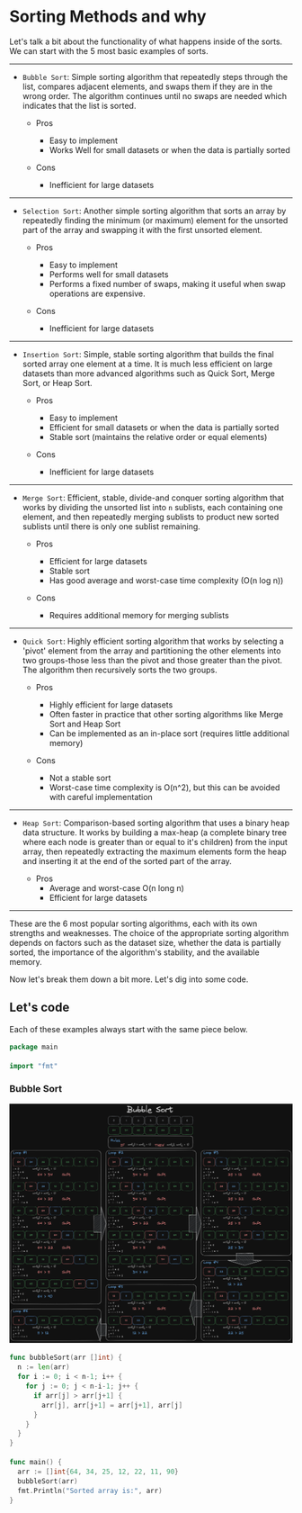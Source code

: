 # Sorting Methods and why

Let's talk a bit about the functionality of what happens inside of the
sorts. We can start with the 5 most basic examples of sorts.

---

* `Bubble Sort`: Simple sorting algorithm that repeatedly steps through
  the list, compares adjacent elements, and swaps them if they are in
  the wrong order. The algorithm continues until no swaps are needed
  which indicates that the list is sorted.

  - Pros
    * Easy to implement
    * Works Well for small datasets or when the data is partially sorted

  - Cons
    * Inefficient for large datasets

---

* `Selection Sort`: Another simple sorting algorithm that sorts an array
  by repeatedly finding the minimum (or maximum) element for the
  unsorted part of the array and swapping it with the first unsorted
  element.

  - Pros
    * Easy to implement
    * Performs well for small datasets
    * Performs a fixed number of swaps, making it useful when swap
      operations are expensive.

  - Cons
    * Inefficient for large datasets

---

* `Insertion Sort`: Simple, stable sorting algorithm that builds the
  final sorted array one element at a time. It is much less efficient on
  large datasets than more advanced algorithms such as Quick Sort, Merge
  Sort, or Heap Sort.

  - Pros
    * Easy to implement
    * Efficient for small datasets or when the data is partially sorted
    * Stable sort (maintains the relative order or equal elements)

  - Cons
    * Inefficient for large datasets

---

* `Merge Sort`: Efficient, stable, divide-and conquer sorting algorithm
  that works by dividing the unsorted list into `n` sublists, each
  containing one element, and then repeatedly merging sublists to
  product new sorted sublists until there is only one sublist remaining.

  - Pros
    * Efficient for large datasets
    * Stable sort
    * Has good average and worst-case time complexity (O(n log n))

  - Cons
    * Requires additional memory for merging sublists

---

* `Quick Sort`: Highly efficient sorting algorithm that works by
  selecting a 'pivot' element from the array and partitioning the other
  elements into two groups-those less than the pivot and those greater
  than the pivot. The algorithm then recursively sorts the two groups.

  - Pros
    * Highly efficient for large datasets
    * Often faster in practice that other sorting algorithms like Merge
      Sort and Heap Sort
    * Can be implemented as an in-place sort (requires little additional
      memory)

  - Cons
    * Not a stable sort
    * Worst-case time complexity is O(n^2), but this can be avoided with
      careful implementation

---

* `Heap Sort`: Comparison-based sorting algorithm that uses a binary
  heap data structure. It works by building a max-heap (a complete
  binary tree where each node is greater than or equal to it's children)
  from the input array, then repeatedly extracting the maximum elements
  form the heap and inserting it at the end of the sorted part of the
  array.

  - Pros
    * Average and worst-case O(n long n)
    * Efficient for large datasets

---

These are the 6 most popular sorting algorithms, each with its own
strengths and weaknesses. The choice of the appropriate sorting
algorithm depends on factors such as the dataset size, whether the data
is partially sorted, the importance of the algorithm's stability, and
the available memory.

Now let's break them down a bit more. Let's dig into some code.

## Let's code

Each of these examples always start with the same piece below.

```go
package main

import "fmt"
```

### Bubble Sort

![Bubble Sort](../../images/go_algos/bubble_sort_graphic.png)

```go
func bubbleSort(arr []int) {
  n := len(arr)
  for i := 0; i < n-1; i++ {
    for j := 0; j < n-i-1; j++ {
      if arr[j] > arr[j+1] {
        arr[j], arr[j+1] = arr[j+1], arr[j]
      }
    }
  }
}

func main() {
  arr := []int{64, 34, 25, 12, 22, 11, 90}
  bubbleSort(arr)
  fmt.Println("Sorted array is:", arr)
}
```








